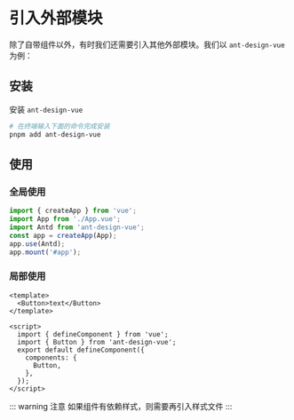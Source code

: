 # 引入外部模块

除了自带组件以外，有时我们还需要引入其他外部模块。我们以 `ant-design-vue` 为例：

## 安装

安装 `ant-design-vue`

```bash
# 在终端输入下面的命令完成安装
pnpm add ant-design-vue
```

## 使用

### 全局使用

```ts
import { createApp } from 'vue';
import App from './App.vue';
import Antd from 'ant-design-vue';
const app = createApp(App);
app.use(Antd);
app.mount('#app');
```

### 局部使用

```vue
<template>
  <Button>text</Button>
</template>

<script>
  import { defineComponent } from 'vue';
  import { Button } from 'ant-design-vue';
  export default defineComponent({
    components: {
      Button,
    },
  });
</script>
```

::: warning 注意
  如果组件有依赖样式，则需要再引入样式文件
:::

